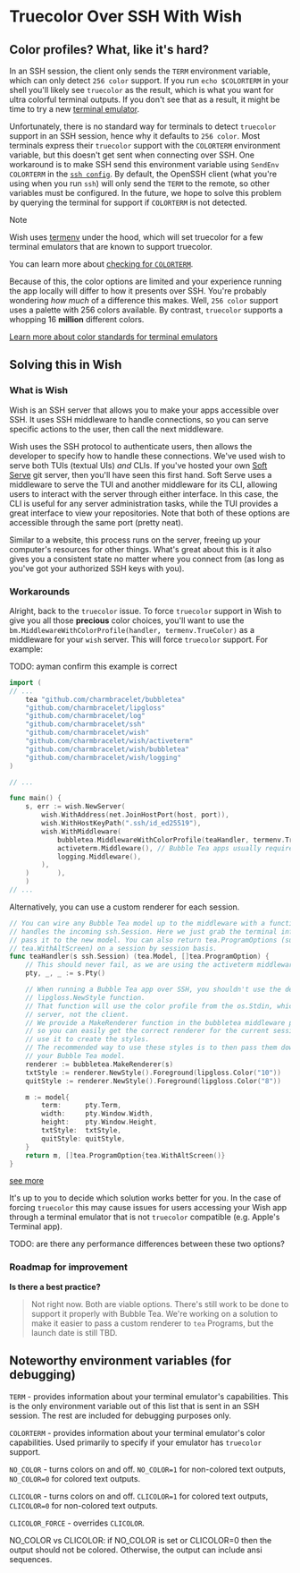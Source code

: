 
# Truecolor Over SSH With Wish

## Color profiles? What, like it's hard?

In an SSH session, the client only sends the `TERM` environment variable, which
can only detect `256 color` support. If you run `echo $COLORTERM` in your shell
you'll likely see `truecolor` as the result, which is what you want for ultra
colorful terminal outputs. If you don't see that as a result, it might be time
to try a new [terminal emulator][supported-emulators]. 

Unfortunately, there is no standard way for terminals to detect `truecolor`
support in an SSH session, hence why it defaults to `256 color`. Most terminals
express their `truecolor` support with the `COLORTERM` environment variable,
but this doesn't get sent when connecting over SSH. One workaround is to make
SSH send this environment variable using `SendEnv COLORTERM` in the [`ssh
config`][truecolor-ssh]. By default, the OpenSSH client (what you're using when
you run `ssh`) will only send the `TERM` to the remote, so other variables must
be configured. In the future, we hope to solve this problem by querying the
terminal for support if `COLORTERM` is not detected.

> [!NOTE]
> Wish uses [termenv][termenv] under the hood, which will set truecolor for a few
> terminal emulators that are known to support truecolor.

You can learn more about [checking for `COLORTERM`][colorterm-issue].

Because of this, the color options are limited and your experience running the
app locally will differ to how it presents over SSH. You're probably wondering
*how much* of a difference this makes. Well, `256 color` support uses a palette
with 256 colors available. By contrast, `truecolor` supports a whopping 16
**million** different colors.

[Learn more about color standards for terminal emulators][termstandard]

## Solving this in Wish

### What is Wish

Wish is an SSH server that allows you to make your apps accessible over SSH. It
uses SSH middleware to handle connections, so you can serve specific actions to
the user, then call the next middleware.

Wish uses the SSH protocol to authenticate users, then allows the developer to
specify how to handle these connections. We've used wish to serve both TUIs
(textual UIs) *and* CLIs. If you've hosted your own [Soft Serve][soft] git
server, then you'll have seen this first hand. Soft Serve uses a middleware to
serve the TUI and another middleware for its CLI, allowing users to interact
with the server through either interface. In this case, the CLI is useful for
any server administration tasks, while the TUI provides a great interface to
view your repositories. Note that both of these options are accessible through
the same port (pretty neat).

Similar to a website, this process runs on the server, freeing up your computer's
resources for other things. What's great about this is it also gives you a
consistent state no matter where you connect from (as long as you've got your
authorized SSH keys with you).

### Workarounds

Alright, back to the `truecolor` issue. To force `truecolor` support in Wish to
give you all those **precious** color choices, you'll want to use the
`bm.MiddlewareWithColorProfile(handler, termenv.TrueColor)` as a middleware for
your `wish` server. This will force `truecolor` support. For example:

TODO: ayman confirm this example is correct
```go
import (
// ...
    tea "github.com/charmbracelet/bubbletea"
	"github.com/charmbracelet/lipgloss"
	"github.com/charmbracelet/log"
	"github.com/charmbracelet/ssh"
	"github.com/charmbracelet/wish"
	"github.com/charmbracelet/wish/activeterm"
	"github.com/charmbracelet/wish/bubbletea"
	"github.com/charmbracelet/wish/logging"
)

// ...

func main() {
	s, err := wish.NewServer(
		wish.WithAddress(net.JoinHostPort(host, port)),
		wish.WithHostKeyPath(".ssh/id_ed25519"),
		wish.WithMiddleware(
            bubbletea.MiddlewareWithColorProfile(teaHandler, termenv.TrueColor) // Force truecolor.
			activeterm.Middleware(), // Bubble Tea apps usually require a PTY.
			logging.Middleware(),
		),
	)		),
	)
// ...
```

Alternatively, you can use a custom renderer for each session. 

```go
// You can wire any Bubble Tea model up to the middleware with a function that
// handles the incoming ssh.Session. Here we just grab the terminal info and
// pass it to the new model. You can also return tea.ProgramOptions (such as
// tea.WithAltScreen) on a session by session basis.
func teaHandler(s ssh.Session) (tea.Model, []tea.ProgramOption) {
	// This should never fail, as we are using the activeterm middleware.
	pty, _, _ := s.Pty()

	// When running a Bubble Tea app over SSH, you shouldn't use the default
	// lipgloss.NewStyle function.
	// That function will use the color profile from the os.Stdin, which is the
	// server, not the client.
	// We provide a MakeRenderer function in the bubbletea middleware package,
	// so you can easily get the correct renderer for the current session, and
	// use it to create the styles.
	// The recommended way to use these styles is to then pass them down to
	// your Bubble Tea model.
	renderer := bubbletea.MakeRenderer(s)
	txtStyle := renderer.NewStyle().Foreground(lipgloss.Color("10"))
	quitStyle := renderer.NewStyle().Foreground(lipgloss.Color("8"))

	m := model{
		term:      pty.Term,
		width:     pty.Window.Width,
		height:    pty.Window.Height,
		txtStyle:  txtStyle,
		quitStyle: quitStyle,
	}
	return m, []tea.ProgramOption{tea.WithAltScreen()}
}
```

[see more][examples-bubbletea]

It's up to you to decide which solution works better for you. In the case of
forcing `truecolor` this may cause issues for users accessing your Wish app
through a terminal emulator that is not `truecolor` compatible (e.g. Apple's
Terminal app).

TODO: are there any performance differences between these two options?

### Roadmap for improvement

**Is there a best practice?**

> Not right now. Both are viable options. There's still work to be done to
> support it properly with Bubble Tea. We're working on a solution to make it
> easier to pass a custom renderer to `tea` Programs, but the launch date is
> still TBD.

## Noteworthy environment variables (for debugging)

`TERM` - provides information about your terminal emulator's capabilities. This
is the only environment variable out of this list that is sent in an SSH
session. The rest are included for debugging purposes only.

`COLORTERM` - provides information about your terminal emulator's color
capabilities. Used primarily to specify if your emulator has `truecolor`
support.

`NO_COLOR` - turns colors on and off. `NO_COLOR=1` for non-colored text
outputs, `NO_COLOR=0` for colored text outputs.

`CLICOLOR` - turns colors on and off. `CLICOLOR=1` for colored text outputs,
`CLICOLOR=0` for non-colored text outputs.

`CLICOLOR_FORCE` - overrides `CLICOLOR`.

NO_COLOR vs CLICOLOR: if NO_COLOR is set or CLICOLOR=0 then the output should
not be colored. Otherwise, the output can include ansi sequences.

[termstandard]: https://github.com/termstandard/colors
[supported-emulators]: https://github.com/termstandard/colors?tab=readme-ov-file#terminal-emulators
[truecolor-ssh]: https://fixnum.org/2023-03-22-helix-truecolor-ssh-screen/
[colorterm-issue]: https://github.com/termstandard/colors?tab=readme-ov-file#truecolor-detection
[examples-bubbletea]: https://github.com/charmbracelet/wish/blob/main/examples/bubbletea/main.go#L35
[soft]: https://github.com/charmbracelet/soft-serve
[termenv]: https://github.com/muesli/termenv/blob/345783024a348cbb893bf6f08f1d7ab79d2e22ff/termenv_unix.go#L53
